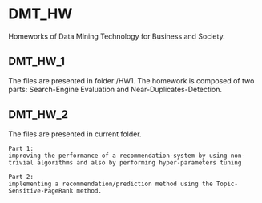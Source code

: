 # DMT_HW
Homeworks of Data Mining Technology for Business and Society.
## DMT_HW_1
The files are presented in folder /HW1.
The homework is composed of two parts: Search-Engine Evaluation and Near-Duplicates-Detection.


## DMT_HW_2
The files are presented in current folder.

    Part 1:
    improving the performance of a recommendation-system by using non-trivial algorithms and also by performing hyper-parameters tuning

    Part 2:
    implementing a recommendation/prediction method using the Topic-Sensitive-PageRank method.


